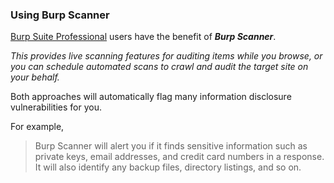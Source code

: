  ### Using Burp Scanner
  
[Burp Suite Professional](https://portswigger.net/burp/pro) users have the benefit of _**Burp Scanner**_.  

_This provides live scanning features for auditing items while you browse, or you can schedule automated scans to crawl and audit the target site on your behalf._  
  
Both approaches will automatically flag many information disclosure vulnerabilities for you.  
  
For example, 
>Burp Scanner will alert you if it finds sensitive information such as private keys, email addresses, and credit card numbers in a response.  
It will also identify any backup files, directory listings, and so on.